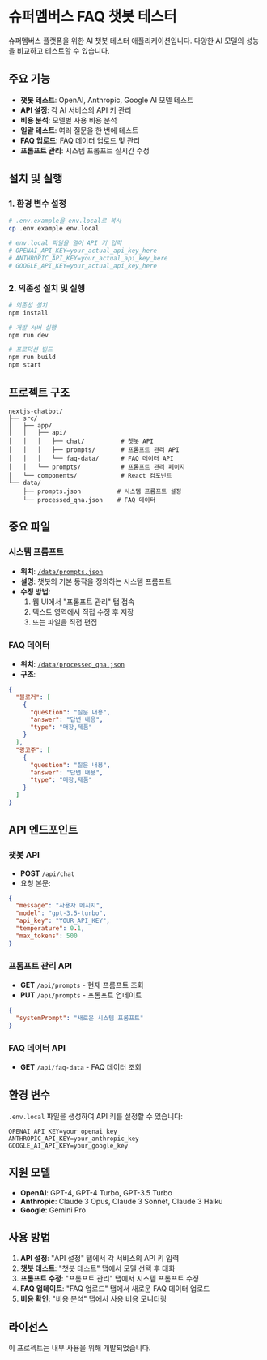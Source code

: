 # 슈퍼멤버스 FAQ 챗봇 테스터

슈퍼멤버스 플랫폼을 위한 AI 챗봇 테스터 애플리케이션입니다. 다양한 AI 모델의 성능을 비교하고 테스트할 수 있습니다.

## 주요 기능

- **챗봇 테스트**: OpenAI, Anthropic, Google AI 모델 테스트
- **API 설정**: 각 AI 서비스의 API 키 관리
- **비용 분석**: 모델별 사용 비용 분석
- **일괄 테스트**: 여러 질문을 한 번에 테스트
- **FAQ 업로드**: FAQ 데이터 업로드 및 관리
- **프롬프트 관리**: 시스템 프롬프트 실시간 수정

## 설치 및 실행

### 1. 환경 변수 설정
```bash
# .env.example을 env.local로 복사
cp .env.example env.local

# env.local 파일을 열어 API 키 입력
# OPENAI_API_KEY=your_actual_api_key_here
# ANTHROPIC_API_KEY=your_actual_api_key_here
# GOOGLE_API_KEY=your_actual_api_key_here
```

### 2. 의존성 설치 및 실행
```bash
# 의존성 설치
npm install

# 개발 서버 실행
npm run dev

# 프로덕션 빌드
npm run build
npm start
```

## 프로젝트 구조

```
nextjs-chatbot/
├── src/
│   ├── app/
│   │   ├── api/
│   │   │   ├── chat/          # 챗봇 API
│   │   │   ├── prompts/       # 프롬프트 관리 API
│   │   │   └── faq-data/      # FAQ 데이터 API
│   │   └── prompts/           # 프롬프트 관리 페이지
│   └── components/            # React 컴포넌트
└── data/
    ├── prompts.json          # 시스템 프롬프트 설정
    └── processed_qna.json    # FAQ 데이터
```

## 중요 파일

### 시스템 프롬프트
- **위치**: [`/data/prompts.json`](./data/prompts.json)
- **설명**: 챗봇의 기본 동작을 정의하는 시스템 프롬프트
- **수정 방법**: 
  1. 웹 UI에서 "프롬프트 관리" 탭 접속
  2. 텍스트 영역에서 직접 수정 후 저장
  3. 또는 파일을 직접 편집

### FAQ 데이터
- **위치**: [`/data/processed_qna.json`](./data/processed_qna.json)
- **구조**:
```json
{
  "블로거": [
    {
      "question": "질문 내용",
      "answer": "답변 내용",
      "type": "매장,제품"
    }
  ],
  "광고주": [
    {
      "question": "질문 내용",
      "answer": "답변 내용",
      "type": "매장,제품"
    }
  ]
}
```

## API 엔드포인트

### 챗봇 API
- **POST** `/api/chat`
- 요청 본문:
```json
{
  "message": "사용자 메시지",
  "model": "gpt-3.5-turbo",
  "api_key": "YOUR_API_KEY",
  "temperature": 0.1,
  "max_tokens": 500
}
```

### 프롬프트 관리 API
- **GET** `/api/prompts` - 현재 프롬프트 조회
- **PUT** `/api/prompts` - 프롬프트 업데이트
```json
{
  "systemPrompt": "새로운 시스템 프롬프트"
}
```

### FAQ 데이터 API
- **GET** `/api/faq-data` - FAQ 데이터 조회

## 환경 변수

`.env.local` 파일을 생성하여 API 키를 설정할 수 있습니다:

```env
OPENAI_API_KEY=your_openai_key
ANTHROPIC_API_KEY=your_anthropic_key
GOOGLE_AI_API_KEY=your_google_key
```

## 지원 모델

- **OpenAI**: GPT-4, GPT-4 Turbo, GPT-3.5 Turbo
- **Anthropic**: Claude 3 Opus, Claude 3 Sonnet, Claude 3 Haiku
- **Google**: Gemini Pro

## 사용 방법

1. **API 설정**: "API 설정" 탭에서 각 서비스의 API 키 입력
2. **챗봇 테스트**: "챗봇 테스트" 탭에서 모델 선택 후 대화
3. **프롬프트 수정**: "프롬프트 관리" 탭에서 시스템 프롬프트 수정
4. **FAQ 업데이트**: "FAQ 업로드" 탭에서 새로운 FAQ 데이터 업로드
5. **비용 확인**: "비용 분석" 탭에서 사용 비용 모니터링

## 라이선스

이 프로젝트는 내부 사용을 위해 개발되었습니다.